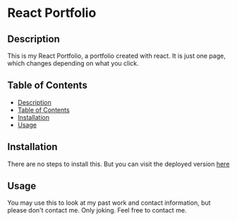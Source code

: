 # React Portfolio


## Description 

This is my React Portfolio, a portfolio created with react. It is just one page, which changes depending on what you click. 


## Table of Contents

* [Description](#description)
* [Table of Contents](#tableofcontents)
* [Installation](#installation)
* [Usage](#usage)


## Installation

There are no steps to install this. But you can visit the deployed version [here](https://julianriverajr.github.io/React-Portfolio/)


## Usage 

You may use this to look at my past work and contact information, but please don't contact me. Only joking. Feel free to contact me. 


